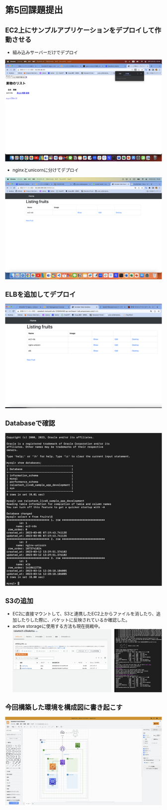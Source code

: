 # 第5回課題提出

## EC2上にサンプルアプリケーションをデプロイして作動させる

- 組み込みサーバーだけでデプロイ

![kumikomi](./images/ec2-rds.png)

- nginxとunicornに分けてデプロイ

![nginxunicorn](./images/nginx-unicorn.png)

## ELBを追加してデプロイ

![elb](./images/elb.png)

## Databaseで確認

![database](./images/database-5.png)

## S3の追加

- EC2に直接マウントして、S3と連携したEC2上からファイルを消したり、追加したりした際に、バケットに反映されているか確認した。
- active storageに使用する方法も現在挑戦中。
![ec2-s3](./images/ec2-s3.png)

## 今回構築した環境を構成図に書き起こす

![kouseizu](./images/kouseizu-3.png)
